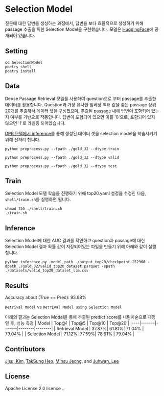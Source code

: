 # Selection Model
질문에 대한 답변을 생성하는 과정에서, 답변을 보다 효율적으로 생성하기 위해 passage 추출을 위한 Selection Model을 구현했습니다.
모델은 [HuggingFace](https://huggingface.co/NHNDQ/SelectionModel)에 공개되어 있습니다.

## Setting
```
cd SelectionModel
poetry shell
poetry install
```

## Data
Dense Passage Retrieval 모델을 사용하여 question으로 부터 passage를 추출한 데이터를 활용합니다. Question과 가장 유사한 임베딩 벡터 값을 갖는 passage 상위 20개를 추출해서 데이터 셋을 구성했으며, 추출된 passage 내에 답변이 포함되어 있는지 여부를 기반으로 작동합니다. 답변이 포함되어 있으면 이를 '0'으로, 포함되어 있지 않으면 '1'로 라벨링 되어있습니다.

[DPR 모델에서 inference](https://github.com/trailerAI/KoDPR)를 통해 생성된 데이터 셋을 selection model을 학습시키기 위해 전처리 합니다.

```
python preprocess.py --fpath ./gold_32 --dtype train
```

```
python preprocess.py --fpath ./gold_32 --dtype valid
```

```
python preprocess.py --fpath ./gold_32 --dtype test
```

## Train
Selection Model 모델 학습을 진행하기 위해 top20.yaml 설정을 수정한 다음, `shell/train.sh`를 실행하면 됩니다.
```
chmod 755 ./shell/train.sh
./train.sh
```

## Inference
Selection Model에 대한 AUC 결과를 확인하고 question과 passage에 대한 Selection Model 결과 확률 값이 저장되어있는 파일을 만들기 위해 아래와 같이 실행합니다.
```
python inference.py -model_path ./output_top20/checkpoint-252960 -dpath ./gold_32/valid_top20_dataset.parquet -spath ./datasets/valid_top20_dataset_llm.csv
```

## Results
Accuracy about (True == Pred): 93.68%

`Retrival Model` vs `Retrival Model using Selection Model`

아래의 결과는 Selection Model을 통해 추출된 predict score를 내림차순으로 재정렬 후, 성능 측정
| Model  | Top@1 | Top@5 | Top@10 | Top@20 |
|----|-------|-------|--------|--------|
| Retrieval Model | 37.87%| 61.81%| 71.04% | 79.04% |
| Selection Model | 71.12%| 77.59%| 78.61% | 79.04% |

## Contributors
[Jisu, Kim](https://github.com/merry555), [TakSung Heo](https://github.com/HeoTaksung), [Minsu Jeong](https://github.com/skaeads12), and [Juhwan, Lee](https://github.com/juhwanlee-diquest)


## License
Apache License 2.0 lisence
...
